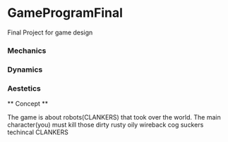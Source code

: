 # GameProgramFinal
Final Project for game design

### Mechanics

### Dynamics

### Aestetics


** Concept ** 

The game is about robots(CLANKERS) that took over the world. The main character(you) must kill those dirty rusty oily wireback cog suckers techincal CLANKERS
